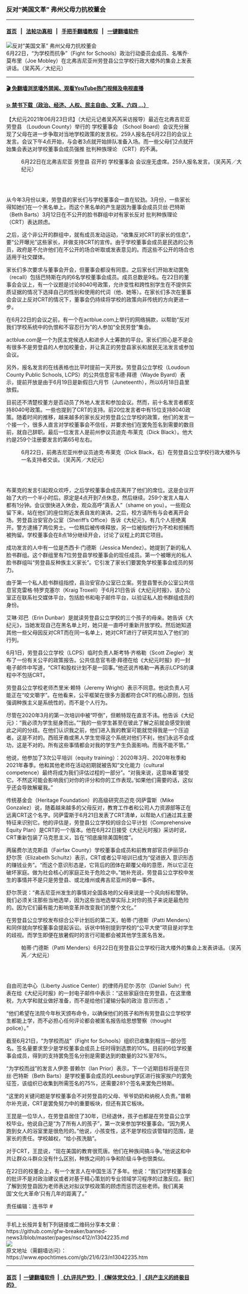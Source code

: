 ### 反对“美国文革” 弗州父母力抗校董会
------------------------

#### [首页](https://github.com/gfw-breaker/banned-news3/blob/master/README.md) &nbsp;&nbsp;|&nbsp;&nbsp; [法轮功真相](https://github.com/begood0513/basic/blob/master/README.md)  &nbsp;&nbsp;|&nbsp;&nbsp; [手把手翻墙教程](https://github.com/gfw-breaker/guides/wiki)  &nbsp;&nbsp;|&nbsp;&nbsp; [一键翻墙软件](https://github.com/gfw-breaker/nogfw/blob/master/README.md)  



<div><img alt="反对“美国文革” 弗州父母力抗校董会" class="attachment-djy_600_400 size-djy_600_400 wp-post-image" src="https://i.epochtimes.com/assets/uploads/2021/06/id13042239-ttl7dayYOX_Joe3-600x400.jpg"/>
<div class="caption">
 6月22日，“为学校而抗争”（Fight for Schools）政治行动委员会成员、名嘴乔‧莫布里（Joe Mobley）在北弗吉尼亚州劳登县公立学校行政大楼外的集会上发表讲话。（吴芮芮／大纪元）
</div></div><hr/>

#### [ 🎬  免翻墙浏览墙外禁闻、观看YouTube热门视频及电视直播](https://github.com/gfw-breaker/HelloWorld)

#### [ 💥  禁书下载（政治、经济、人权、民主自由、文革、六四 ...）](https://github.com/gfw-breaker/books/blob/master/README.md)

<div><p>
 【大纪元2021年06月23日讯】（大纪元记者吴芮芮采访报导）最近在北弗吉尼亚
 <ok href="https://www.epochtimes.com/gb/tag/%E5%8A%B3%E7%99%BB%E5%8E%BF.html">
  劳登县
 </ok>
 （Loudoun County）举行的
 <ok href="https://www.epochtimes.com/gb/tag/%E5%AD%A6%E6%A0%A1%E8%91%A3%E4%BA%8B%E4%BC%9A.html">
  学校董事会
 </ok>
 （School Board）会议充分展现了父母在进一步争取对当地学校政策的发言权。259人报名在6月22日的会议上发言。会议下午4点开始，与会者3点就开始排队准备入场。而一些父母们2点就开始集会表达对学校董事会成员强推
 <ok href="https://www.epochtimes.com/gb/tag/%E6%89%B9%E5%88%A4%E7%A7%8D%E6%97%8F%E7%90%86%E8%AE%BA.html">
  批判种族理论
 </ok>
 （CRT）的不满。
</p>
<figure aria-describedby="caption-attachment-13042238" class="wp-caption aligncenter" id="attachment_13042238" style="width: 600px">
 <ok href="https://i.epochtimes.com/assets/uploads/2021/06/id13042238-ttl7dayxpI_meetingroom-e1624455605639.jpg" target="_blank">
  <img alt="" class="size-large wp-image-13042238" src="https://i.epochtimes.com/assets/uploads/2021/06/id13042238-ttl7dayxpI_meetingroom-600x375.jpg"/>
 </ok>
 <br/><figcaption class="wp-caption-text" id="caption-attachment-13042238">
  6月22日在北弗吉尼亚
  <ok href="https://www.epochtimes.com/gb/tag/%E5%8A%B3%E7%99%BB%E5%8E%BF.html">
   劳登县
  </ok>
  召开的
  <ok href="https://www.epochtimes.com/gb/tag/%E5%AD%A6%E6%A0%A1%E8%91%A3%E4%BA%8B%E4%BC%9A.html">
   学校董事会
  </ok>
  会议座无虚席。259人报名发言。（吴芮芮／大纪元）
 </figcaption><br/>
</figure><br/>
<p>
 从今年3月份以来，劳登县的家长们与学校董事会一直在较劲。3月份，一些家长得知她们在一个黑名单上。而这个黑名单的产生是因为董事会成员贝丝‧巴特斯（Beth Barts）3月12日在不公开的脸书群组中对有家长反对
 <ok href="https://www.epochtimes.com/gb/tag/%E6%89%B9%E5%88%A4%E7%A7%8D%E6%97%8F%E7%90%86%E8%AE%BA.html">
  批判种族理论
 </ok>
 （CRT）表达顾虑。
</p>
<p>
 之后，这个非公开的群组中，就有成员发动运动，“收集反对CRT的家长的信息”，要“公开曝光”这些家长，并做支持CRT的宣传。由于学校董事会成员是民选的公务员，政府是不允许他们在不公开的场合听取或发表意见的。而这些不公开的场合也适用于社交媒体。
</p>
<p>
 家长们多次要求与董事会开会，但董事会都没有同意。之后家长们开始发动罢免（recall）包括巴特斯在内的6名学校董事会成员。成员总数是9名。在22日的董事会会议上，有一个议题是讨论8040号政策，允许变性和跨性别学生在不提供实质证据的情况下选择自己的性别和使用的代词（他、她等）。在家长们多次在董事会会议上反对CRT的情况下，董事会仍持续将学校的政策向非传统的方向更进一步。
</p>
<p>
 在6月22日的会议之前，有一个在actblue.com上举行的网络捐款，以帮助“反对我们学校系统中的仇恨和不容忍行为”的人参加“全民劳登”集会。
</p>
<p>
 actblue.com是一个为民主党候选人和进步人士筹款的平台。家长们担心是不是会有很多不是劳登县的人参加校董会，并让真正的劳登县家长和居民无法发言或参加会议。
</p>
<p>
 另外，报名发言的在线表格也比平时提前一天开放。劳登县公立学校（Loudoun County Public Schools, LCPS）的公共信息官韦德‧拜德（Wayde Byard）表示，提前开放是由于6月19日是新假日六月节（Juneteenth），所以6月18日县里放假。
</p>
<p>
 目前还不清楚校董方是否动员了外地人发言和参加会议。然而，前十名发言者都支持8040号政策。一些也提到了CRT的支持。前20位发言者中有15位支持8040政策。随着时间的推移，越来越多的家长反对劳登县公立学校的政策，他们的发言一个接一个，很多人直言对学校董事会不信任，并要求他们在罢免签名到需要的数目前，就自己辞职。最后一位发言人是前州参议员迪克‧布莱克（Dick Black）。他大约是259个注册要发言的第65号左右。
</p>
<figure aria-describedby="caption-attachment-13042240" class="wp-caption aligncenter" id="attachment_13042240" style="width: 600px">
 <ok href="https://i.epochtimes.com/assets/uploads/2021/06/id13042240-ttl7dayakl_Dick_Black-e1624455634944.jpg" target="_blank">
  <img alt="" class="size-large wp-image-13042240" src="https://i.epochtimes.com/assets/uploads/2021/06/id13042240-ttl7dayakl_Dick_Black-600x694.jpg"/>
 </ok>
 <br/><figcaption class="wp-caption-text" id="caption-attachment-13042240">
  6月22日，前弗吉尼亚州参议员迪克‧布莱克（Dick Black，右）在劳登县公立学校行政大楼外与一名支持者交谈。（吴芮芮／大纪元）
 </figcaption><br/>
</figure><br/>
<p>
 布莱克的发言引起观众欢呼，之后学校董事会成员离开了他们的席位。这是会议开始了大约一个半小时后。原定是4点开到7点休息，然后继续。259个发言人每人都有1分钟。会议很快进入休会，观众高呼“真丢人”（shame on you）。一些观众留下来，站在他们的座位附近发表自发的演讲。之后，校方请所有与会者离开会场。劳登县治安官办公室（Sheriff’s Office）告诉《大纪元》，有几个人拒绝离开。警方逮捕了两位男士。一位稍后被传唤释放，另一位被指控行为不检和拒捕而被拘留。学校董事会在8点18分继续开会，讨论了议程上的其它项目。
</p>
<p>
 成功发言的人中有一位是杰西卡‧门德斯（Jessica Mendez）。她提到了新的私人脸书群组。这个群组里有7位劳登县学校董事会的现任成员。第一个被曝光的私人脸书群组叫“劳登县反种族主义家长”。它引发了家长们要罢免学校董事会成员的努力。
</p>
<p>
 由于第一个私人脸书群组指控，县治安官办公室已立案。劳登县警长办公室公共信息官克雷格‧特罗克塞尔（Kraig Troxell）于6月21日告诉《大纪元时报》，该办公室正在联系社交媒体平台，包括脸书和电子邮件平台，以验证私人脸书群组成员的身份。
</p>
<p>
 艾琳‧邓巴（Erin Dunbar）是就读劳登县公立学校的三个孩子的母亲。她告诉《大纪元》，当她发现自己在黑名单上时，她只是一直呼吁重新开放学校。然后她知道其他一些父母因反对CRT而在同一名单上，她对CRT进行了研究并加入了他们的行列。
</p>
<p>
 6月1日，劳登县公立学校（LCPS）临时负责人斯考特‧齐格勒（Scott Ziegler）发布了一份有关公平的政策报告。公共信息官韦德‧拜德在给《大纪元时报》的一封电子邮件中写道，“CRT和股权计划不是一回事。”他还说齐格勒一再表示LCPS的课程中不包括CRT。
</p>
<p>
 劳登县公立学校老师杰里米‧赖特（Jeremy Wright）表示不同意。他说负责人可能正在“咬文嚼字”。在他看来，公平框架在很多方面都符合CRT的核心原则，包括强调种族主义是系统性的，而不是个人行为。
</p>
<p>
 尽管在2020年3月的第一次培训中被“吓倒”，但赖特现在直言不讳。他告诉《大纪元》：“我必须为学生挺身而出。”“我的一些学生甚至在彼此了解之前就会感受到彼此之间的分歧。在他们认识我之前，他们进入我的教室可能就觉得我是一个压迫者。这是不对的。西班牙裔或黑人学生觉得这个系统对他们不利，他们永远不会成功，这是不对的。所有这些事情都会对我的学生产生负面影响。而我不能不管。”
</p>
<p>
 他说，他参加了3次公平培训（equity training）：2020年3月、2020年秋季和2021年春季。他和其他老师在活动初期就被告知“文化能力（cultural competence）最终将成为我们评估过程的一部分”。“对我来说，这意味着‘接受它。不然这可能会影响我们对你的评分和你的工作表现。’如果他们需要的话，这似乎还会导致解雇我。”
</p>
<p>
 传统基金会（Heritage Foundation）的高级研究员迈克‧冈萨雷斯（Mike Gonzalez）说，随着越来越多的父母反对，教育工作者和公司人力资源部等正在远离CRT这个名字。冈萨雷斯于6月21日发表了CRT清单，以帮助人们通过其主要特征来识别它。他的评估是，劳登县公立学校的综合公平计划（Comprehensive Equity Plan）是CRT的一个版本。他在6月22日接受《大纪元时报》采访时说，CRT重新包装了马克思主义，旨在“彻底废除美国制度”。
</p>
<p>
 两届费尔法克斯县（Fairfax County）学校董事会成员和前教育部官员伊丽莎白‧舒尔茨（Elizabeth Schultz）表示，CRT或者公平培训已成为“促进嵌入
 <ok href="https://www.epochtimes.com/gb/tag/%E6%84%8F%E8%AF%86%E5%BD%A2%E6%80%81.html">
  意识形态
 </ok>
 的赚钱业务”。“而这个意识形态是，它背后的团体在颠覆父母的意愿，所以它正在破坏家庭。做为社会核心的家庭正处于危险之中。”她补充说，劳登县公立学校中发生的事情并不是只是劳登县、或北维州或弗吉尼亚州的单一事件。
</p>
<p>
 舒尔茨说：“弗吉尼亚州发生的事情对全国各地的父母来说是一个风向标和警钟。我们必须关注那些当地选举，因为这些当地选举实际上对你的孩子来说是最危险的。因为它们最有能力影响变革并改变我们的整个文化。”
</p>
<p>
 在劳登县公立学校发布综合公平计划后的第二天，帕蒂‧门德斯（Patti Menders）和同伴就向学校董事会提起诉讼。诉状中特别提到学校的“公平大使”项目是对学生的歧视。而学生即便在放暑假时的言行可能都会被其他学生匿名告发。
</p>
<figure aria-describedby="caption-attachment-13042237" class="wp-caption aligncenter" id="attachment_13042237" style="width: 600px">
 <ok href="https://i.epochtimes.com/assets/uploads/2021/06/id13042237-ttl7dayuIH_Patti20-e1624455659419.jpg" target="_blank">
  <img alt="" class="size-large wp-image-13042237" src="https://i.epochtimes.com/assets/uploads/2021/06/id13042237-ttl7dayuIH_Patti20-600x394.jpg"/>
 </ok>
 <br/><figcaption class="wp-caption-text" id="caption-attachment-13042237">
  帕蒂‧门德斯（Patti Menders）6月22日在劳登县公立学校行政大楼外的集会上发表讲话。（吴芮芮／大纪元）
 </figcaption><br/>
</figure><br/>
<p>
 自由司法中心（Liberty Justice Center）的律师丹尼尔‧苏尔（Daniel Suhr）代表在给《大纪元时报》的一封电子邮件中表示：“这些家庭住在劳登县，在这里缴税，为大学和就业做好准备，而不是给他们灌输分裂的政治
 <ok href="https://www.epochtimes.com/gb/tag/%E6%84%8F%E8%AF%86%E5%BD%A2%E6%80%81.html">
  意识形态
 </ok>
 。”
</p>
<p>
 “他们希望在法院今年秋天颁布命令，以确保他们的孩子和所有劳登县公立学校学生都能上学，而不必担心任何评论都会被匿名报告给思想警察（thought police）。”
</p>
<p>
 截至6月21日，“为学校而战”（Fight for Schools）组织已收集到相当一部分签名。签名量要求至少是学校董事会成员上任时得到选票的10%。目前的6位学校董事会成员，得到的支持罢免签名分别是需要达到的数量的32%至76%。
</p>
<p>
 “为学校而战”的发言人伊恩‧普赖尔（Ian Prior）表示，下一个近期目标将是在贝丝‧巴特斯（Beth Barts）是学校董事会成员的Leesburg学区进行挨家挨户的罢免征签，该组织已收集到所需签名的75%，还需要281个签名来罢免巴特斯。
</p>
<p>
 “这里的关键问题是学校董事会不对劳登县的父母、爷爷奶奶和纳税人负责。”普赖尔补充说，CRT是罢免努力中的重要板块，但还有其它板块。
</p>
<p>
 王昆是一位华人，在劳登县居住了30年，已经退休，孩子也都是在劳登县公立学校毕业。他说自己是“为了所有人的孩子”，第一次来参加学校董事会。“因为男人跑到女人的浴室里是很危险的。”他说，小孩变性，这不是学校应该管辖的范围，是家长的责任。学校越权，“给小孩洗脑”。
</p>
<p>
 对于CRT，王昆说，“现在美国的教育很荒唐。他们在种族间搞斗争。”他说这和中共让群众斗群众没有什么区别，种族之间的斗争和阶级斗争也很类似。
</p>
<p>
 在22日的校董会上，有一个发言人在中国生活了多年。他说：“我们对学校董事会的批评不是对政治建议或者对基于精心策划的专业领域学习程序的过激反应。我们了解到劳登县因为老师表达对拟议学校政策的顾虑而惩罚这些老师。我们离美国‘文化大革命’只有几年的距离了。”
</p>
<p>
 责任编辑：连书华 #
</p>
</div>
<hr/>
手机上长按并复制下列链接或二维码分享本文章：<br/>
https://github.com/gfw-breaker/banned-news3/blob/master/pages/nsc412/n13042235.md <br/>
<a href='https://github.com/gfw-breaker/banned-news3/blob/master/pages/nsc412/n13042235.md'><img src='https://github.com/gfw-breaker/banned-news3/blob/master/pages/nsc412/n13042235.md.png'/></a> <br/>
原文地址（需翻墙访问）：https://www.epochtimes.com/gb/21/6/23/n13042235.htm


------------------------
#### [首页](https://github.com/gfw-breaker/banned-news3/blob/master/README.md) &nbsp;|&nbsp; [一键翻墙软件](https://github.com/gfw-breaker/nogfw/blob/master/README.md) &nbsp;| [《九评共产党》](https://github.com/gfw-breaker/9ping.md/blob/master/README.md#九评之一评共产党是什么) | [《解体党文化》](https://github.com/gfw-breaker/jtdwh.md/blob/master/README.md) | [《共产主义的终极目的》](https://github.com/gfw-breaker/gczydzjmd.md/blob/master/README.md)


<img src='http://gfw-breaker.win/banned-news3/pages/nsc412/n13042235.md' width='0px' height='0px'/>
